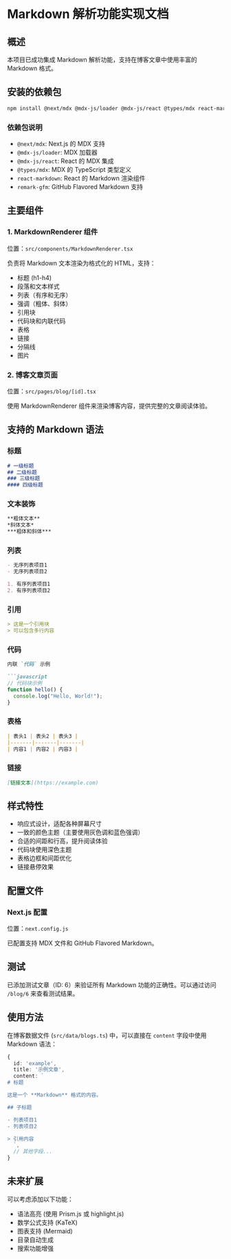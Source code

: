 # Markdown 解析功能实现文档

## 概述

本项目已成功集成 Markdown 解析功能，支持在博客文章中使用丰富的 Markdown 格式。

## 安装的依赖包

```bash
npm install @next/mdx @mdx-js/loader @mdx-js/react @types/mdx react-markdown remark-gfm
```

### 依赖包说明

- `@next/mdx`: Next.js 的 MDX 支持
- `@mdx-js/loader`: MDX 加载器
- `@mdx-js/react`: React 的 MDX 集成
- `@types/mdx`: MDX 的 TypeScript 类型定义
- `react-markdown`: React 的 Markdown 渲染组件
- `remark-gfm`: GitHub Flavored Markdown 支持

## 主要组件

### 1. MarkdownRenderer 组件
位置：`src/components/MarkdownRenderer.tsx`

负责将 Markdown 文本渲染为格式化的 HTML，支持：
- 标题 (h1-h4)
- 段落和文本样式
- 列表（有序和无序）
- 强调（粗体、斜体）
- 引用块
- 代码块和内联代码
- 表格
- 链接
- 分隔线
- 图片

### 2. 博客文章页面
位置：`src/pages/blog/[id].tsx`

使用 MarkdownRenderer 组件来渲染博客内容，提供完整的文章阅读体验。

## 支持的 Markdown 语法

### 标题
```markdown
# 一级标题
## 二级标题
### 三级标题
#### 四级标题
```

### 文本装饰
```markdown
**粗体文本**
*斜体文本*
***粗体和斜体***
```

### 列表
```markdown
- 无序列表项目1
- 无序列表项目2

1. 有序列表项目1
2. 有序列表项目2
```

### 引用
```markdown
> 这是一个引用块
> 可以包含多行内容
```

### 代码
```markdown
内联 `代码` 示例

```javascript
// 代码块示例
function hello() {
  console.log("Hello, World!");
}
```

### 表格
```markdown
| 表头1 | 表头2 | 表头3 |
|-------|-------|-------|
| 内容1 | 内容2 | 内容3 |
```

### 链接
```markdown
[链接文本](https://example.com)
```

## 样式特性

- 响应式设计，适配各种屏幕尺寸
- 一致的颜色主题（主要使用灰色调和蓝色强调）
- 合适的间距和行高，提升阅读体验
- 代码块使用深色主题
- 表格边框和间距优化
- 链接悬停效果

## 配置文件

### Next.js 配置
位置：`next.config.js`

已配置支持 MDX 文件和 GitHub Flavored Markdown。

## 测试

已添加测试文章（ID: 6）来验证所有 Markdown 功能的正确性。可以通过访问 `/blog/6` 来查看测试结果。

## 使用方法

在博客数据文件 (`src/data/blogs.ts`) 中，可以直接在 `content` 字段中使用 Markdown 语法：

```typescript
{
  id: 'example',
  title: '示例文章',
  content: `
# 标题

这是一个 **Markdown** 格式的内容。

## 子标题

- 列表项目1
- 列表项目2

> 引用内容
  `,
  // 其他字段...
}
```

## 未来扩展

可以考虑添加以下功能：
- 语法高亮 (使用 Prism.js 或 highlight.js)
- 数学公式支持 (KaTeX)
- 图表支持 (Mermaid)
- 目录自动生成
- 搜索功能增强
